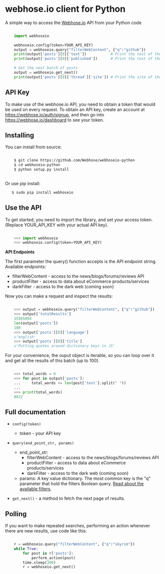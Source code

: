 webhose.io client for Python
============================
A simple way to access the [Webhose.io](https://webhose.io) API from your Python code
```python

    import webhoseio
    
    webhoseio.config(token=YOUR_API_KEY)
    output = webhoseio.query("filterWebContent", {"q":"github"})
    print(output['posts'][0]['text'])           # Print the text of the first post
    print(output['posts'][0]['published'])      # Print the text of the first post publication date
    
    # Get the next batch of posts
    output = webhoseio.get_next()
    print(output['posts'][0]['thread']['site']) # Print the site of the first post

```

API Key
-------

To make use of the webhose.io API, you need to obtain a token that would be
used on every request. To obtain an API key, create an account at
https://webhose.io/auth/signup, and then go into
https://webhose.io/dashboard to see your token.


Installing
----------
You can install from source:

``` bash

    $ git clone https://github.com/Webhose/webhoseio-python
    $ cd webhoseio-python
    $ python setup.py install
    
 ```
 Or use pip install:
 
 ``` bash
    $ sudo pip install webhoseio
 ```
 
 Use the API
-----------

To get started, you need to import the library, and set your access token.
(Replace YOUR_API_KEY with your actual API key).

```python

    >>> import webhoseio
    >>> webhoseio.config(token=YOUR_API_KEY)      
```

**API Endpoints**

The first parameter the query() function accepts is the API endpoint string. Available endpoints:
* filterWebContent - access to the news/blogs/forums/reviews API
* productFilter - access to data about eCommerce products/services
* darkFilter - access to the dark web (coming soon)

Now you can make a request and inspect the results:

```python

    >>> output = webhoseio.query("filterWebContent", {"q":"github"})
    >>> output['totalResults']
    15565094
    len(output['posts'])
    100
    >>> output['posts'][0]['language']
    u'english'
    >>> output['posts'][0]['title']
    u'Putting quotes around dictionary keys in JS'
```


For your convenience, the ouput object is iterable, so you can loop over it
and get all the results of this batch (up to 100). 

```python

    >>> total_words = 0
    >>> for post in output['posts']:
    ...     total_words += len(post['text'].split(" "))
    ...
    >>> print(total_words)
    8822
```    
Full documentation
------------------

* ``config(token)``

  * token - your API key

* ``query(end_point_str, params)``

  * end_point_str: 
    * filterWebContent - access to the news/blogs/forums/reviews API
    * productFilter - access to data about eCommerce products/services
    * darkFilter - access to the dark web (coming soon)
  * params: A key value dictionary. The most common key is the "q" parameter that hold the filters Boolean query. [Read about the available filters](https://webhose.io/documentation).

* ``get_next()`` - a method to fetch the next page of results.
    
    
Polling
-------

If you want to make repeated searches, performing an action whenever there are
new results, use code like this:

``` python

    r = webhoseio.query("filterWebContent", {"q":"skyrim"})
    while True:
        for post in r['posts']:
            perform_action(post)
        time.sleep(300)
        r = webhoseio.get_next()
```        

